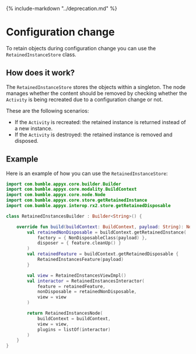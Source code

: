 {% include-markdown "../deprecation.md" %}

# Configuration change

To retain objects during configuration change you can use the `RetainedInstanceStore` class.

## How does it work?

The `RetainedInstanceStore` stores the objects within a singleton. The node manages whether the content should be removed by checking whether the `Activity` is being recreated due to a configuration change or not.

These are the following scenarios:
- If the `Activity` is recreated: the retained instance is returned instead of a new instance.
- If the `Activity` is destroyed: the retained instance is removed and disposed.

## Example

Here is an example of how you can use the `RetainedInstanceStore`:

```kotlin
import com.bumble.appyx.core.builder.Builder
import com.bumble.appyx.core.modality.BuildContext
import com.bumble.appyx.core.node.Node
import com.bumble.appyx.core.store.getRetainedInstance
import com.bumble.appyx.interop.rx2.store.getRetainedDisposable

class RetainedInstancesBuilder : Builder<String>() {

    override fun build(buildContext: BuildContext, payload: String): Node {
        val retainedNonDisposable = buildContext.getRetainedInstance(
            factory = { NonDisposableClass(payload) },
            disposer = { feature.cleanUp() }
        ) 
        val retainedFeature = buildContext.getRetainedDisposable {
            RetainedInstancesFeature(payload)
        }

        val view = RetainedInstancesViewImpl()
        val interactor = RetainedInstancesInteractor(
            feature = retainedFeature,
            nonDisposable = retainedNonDisposable,
            view = view
        )

        return RetainedInstancesNode(
            buildContext = buildContext,
            view = view,
            plugins = listOf(interactor)
        )
    }
}
```
